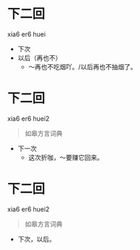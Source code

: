# 下二回
xia6 er6 huei
- 下次
- 以后（再也不）
  - ～再也不吃烟吖。/以后再也不抽烟了。


# 下二回
xia6 er6 huei2
> 如皋方言词典
- 下一次
  - 这次折咖，～要赚它回来。

# 下二回
xia6 er6 huei2
> 如皋方言词典
- 下次，以后。
